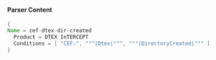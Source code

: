 #### Parser Content
```Java
{
Name = cef-dtex-dir-created
  Product = DTEX InTERCEPT
  Conditions = [ "CEF:", """|Dtex|""", """|DirectoryCreated|""" ]
}
```